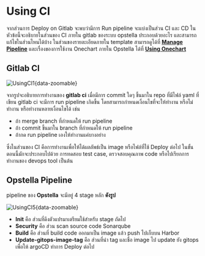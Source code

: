<!-- TODO: Update LINK -->

# Using CI

จากส่วนการ Deploy on Gitlab จะพบว่ามีการ Run pipeline จะแบ่งเป็นส่วน CI และ CD ในหัวข้อนี้จะอธิบายในส่วนของ CI ภายใน gitlab ของระบบ opstella ประกอบด้วยอะไร และสามารถแก้ไขในส่วนไหนได้บ้าง ในส่วนของรายละเอียดภายใน template สามารถดูได้ที่ **[Manage Pipeline](../../usecase/managePipeline/managePipeline.md)** และเรื่องของการใช้งาน Onechart ภายใน Opstella ได้ที่ **[Using Onechart](../../usecase/usingOnechart/usingOnechart.md)**

## Gitlab CI

![UsingCI1](/images/deploy-application/using-ci/gitlab.png){data-zoomable}

จากรูปจะอธิบายการทำงานของ **gitlab ci** เมื่อมีการ commit ใดๆ ขึ้นมาใน repo ที่มีไฟล์ yaml ที่เขียน gitlab ci จะมีการ run pipeline เกิดขึ้น โดยสามารถกำหนดเงื่อนไขที่จะให้ทำงาน หรือไม่ทำงาน หรือทำงานหลายเงื่อนไขได้ เช่น

- ถ้า merge branch ที่กำหนดให้ run pipeline
- ถ้า commit ขึ้นมาใน branch ที่กำหนดให้ run pipeline
- ถ้ากด run pipeline เองให้ทำงานแค่บางอย่าง

ซึ่งในส่วนของ CI คือการทำงานเพื่อให้ได้ผลลัพธ์เป็น image หรือไฟล์ที่ใช้ Deploy ต่อไป ในขั้นตอนนี้มักจะประกอบไปด้วย การทดสอบ test case, ตรวจสอบคุณภาพ code หรือไปเรียกการทำงานของ devops tool เป็นต้น

## Opstella Pipeline

pipeline ของ **Opstella** จะมีอยู่ 4 stage หลัก **ดังรูป**

![UsingCI5](/images/deploy-application/using-ci/pipeline.png){data-zoomable}

- **Init** คือ ส่วนที่ดึงตัวแปรมาเตรียมใช้สำหรับ stage ถัดไป
- **Security** คือ ส่วน scan source code Sonarqube
- **Build** คือ ส่วนที่ build code ออกมาเป็น image แล้ว push ไปเก็บบน Harbor
- **Update-gitops-image-tag** คือ ส่วนที่นำ tag และชื่อ image ไป update ยัง gitops เพื่อให้ argoCD ทำการ Deploy ต่อไป
